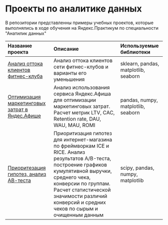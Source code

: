 # Проекты по аналитике данных

В репозитории представленны примеры учебных проектов, которые выполнялись в ходе обучения на Яндекс.Практикум по специальности "Анатилик данных"


| Название проекта | Описание | Используемые библиотеки |
| :-------------------- | :--------------------- |:---------------------------|
| [Анализ оттока клиентов фитнес-клуба](https://github.com/MaximDA/yandex_pr/tree/master/Анализ%20оттока%20клиентов%20фитнес-клуба) | Анализ оттока клиентов сети фитнес-клубов и варианты его уменьшения | sklearn, pandas, matplotlib, seaborn |
| [Оптимизация маркетинговых затрат в Яндес.Афише](https://github.com/MaximDA/yandex_pr/tree/master/Оптимизация%20маркетинговых%20затрат) | Анализ использования сервиса Яндекс.Афиша для оптимизации маркетинговых затрат. Расчет метрик LTV, CAC, Retention rate, DAU, WAU, MAU, ROMI| pandas, numpy, matplotlib, seaborn |
| [Приоритезация гипотез, анализ АВ-теста](https://github.com/MaximDA/yandex_pr/tree/master/Приоритезация%20гипотез%2C%20анализ%20АВ-теста) | Приоритизация гипотез для интернет-магазина по фреймворкам ICE и RICE. Анализ результатов A/B-теста, построение графиков кумулятивной выручки, среднего чека, конверсии по группам. Расчет статистической значимости различий конверсий и средних чеков по сырым и очищенным данным | scipy, pandas, numpy, matplotlib |
